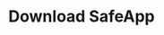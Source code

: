 ---
url: download
picture: /static/img/remote-working-scaled.jpeg
title: Download SafeApp
heading: Download SafeApp
message: This software helps everyone to stay focused
windows:
    version: Version 1.0
    supports: Supports Windows 11/10/8.1/8/7
    filename: SafeApp-v0.1.407.511.msi
browser: Supports browsers
chrome:
    version: Chrome
    url: https://chrome.google.com/webstore/detail/safewebapp/kndnmjfabojcaliebfdildmhcojnblpn
edge:
    version: Edge
    url: https://microsoftedge.microsoft.com/addons/detail/safewebapp/fffknmhfnlaknplgpnhffcidkenmmecj
---